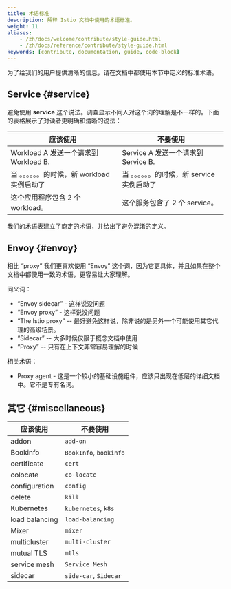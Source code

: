 ```yaml
---
title: 术语标准
description: 解释 Istio 文档中使用的术语标准。
weight: 11
aliases:
    - /zh/docs/welcome/contribute/style-guide.html
    - /zh/docs/reference/contribute/style-guide.html
keywords: [contribute, documentation, guide, code-block]
---
```


为了给我们的用户提供清晰的信息，请在文档中都使用本节中定义的标准术语。

## Service {#service}

避免使用 **service** 这个说法。调查显示不同人对这个词的理解是不一样的。下面的表格展示了对读者更明确和清晰的说法：

| 应该使用                                    | 不要使用
|--------------------------------------------|-----------------------------------------
| Workload A 发送一个请求到 Workload B.         | Service A 发送一个请求到 Service B.
| 当 。。。。。。的时候，新 workload 实例启动了    | 当 。。。。。。的时候，新 service 实例启动了
| 这个应用程序包含 2 个 workload。              | 这个服务包含了 2 个 service。

我们的术语表建立了商定的术语，并给出了避免混淆的定义。

## Envoy {#envoy}

相比 “proxy” 我们更喜欢使用 “Envoy” 这个词，因为它更具体，并且如果在整个文档中都使用一致的术语，更容易让大家理解。

同义词：

- “Envoy sidecar” - 这样说没问题
- “Envoy proxy” - 这样说没问题
- “The Istio proxy” -- 最好避免这样说，除非说的是另外一个可能使用其它代理的高级场景。
- “Sidecar” -- 大多时候仅限于概念文档中使用
- “Proxy” -- 只有在上下文非常容易理解的时候

相关术语：

- Proxy agent - 这是一个较小的基础设施组件，应该只出现在低层的详细文档中。它不是专有名词。

## 其它 {#miscellaneous}

|应该使用         | 不要使用
|----------------|------
| addon          | `add-on`
| Bookinfo       | `BookInfo`, `bookinfo`
| certificate    | `cert`
| colocate       | `co-locate`
| configuration  | `config`
| delete         | `kill`
| Kubernetes     | `kubernetes`, `k8s`
| load balancing | `load-balancing`
| Mixer          | `mixer`
| multicluster   | `multi-cluster`
| mutual TLS     | `mtls`
| service mesh   | `Service Mesh`
| sidecar        | `side-car`, `Sidecar`
